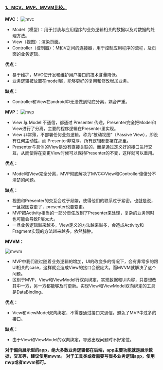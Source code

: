 #### [1、MCV、MVP、MVVM比较。](https://tech.meituan.com/android_mvvm.html)

  **MVC：**
    ![mvc](https://github.com/chen-eugene/Interview/blob/master/image/1645b73891f5ff8c.png)
  
  - Model（模型）：用于封装与应用程序的业务逻辑相关的数据以及对数据的处理方法。  
  - View（视图）：渲染页面。  
  - Controller（控制器）：M和V之间的连接器，用于控制应用程序的流程，及页面的业务逻辑。
  
  **优点：**
  
  - 易于维护，MVC使开发和维护用户接口的技术含量降低。
  - 业务逻辑被放置在model层，能够更好的复用和修改增加业务。
  
  **缺点：**
 
  - Controller和View在android中无法做到彻底分离，耦合严重。
  
  
  **MVP：**
  ![mvp](https://github.com/chen-eugene/Interview/blob/master/image/1645b738c9d09633.png)
  
  - View 与 Model 不通信，都通过 Presenter 传递。Presenter完全把Model和View进行了分离，主要的程序逻辑在Presenter里实现。
  - View 非常薄，不部署任何业务逻辑，称为”被动视图”（Passive View），即没有任何主动性，而 Presenter非常厚，所有逻辑都部署在那里。
  - Presenter与具体的View是没有直接关联的，而是通过定义好的接口进行交互，从而使得在变更View时候可以保持Presenter的不变，这样就可以重用。
  
  **优点：**
  
  - Model和View完全分离，MVP彻底解决了MVC中View和Controller傻傻分不清楚的问题。
  
  **缺点：**
  
  - 视图和Presenter的交互会过于频繁，使得他们的联系过于紧密。也就是说，一旦视图变更了，presenter也要变更。
  - MVP把Activity相当的一部分责任放到了Presenter来处理，复杂的业务同时也可能会导致P层太大。
  - 一旦业务逻辑越来越多，View定义的方法越来越多，会造成Activity和Fragment实现的方法越来越多，依然臃肿。
  
  **MVVM：**
  
  ![mvvm](https://github.com/chen-eugene/Interview/blob/master/image/1645b738e643cfc6.png)
  
  - MVP中我们说过随着业务逻辑的增加，UI的改变多的情况下，会有非常多的跟UI相关的case，这样就会造成View的接口会很庞大。而MVVM就解决了这个问题。
  - 区别于MVP，View和ViewModel行双向绑定，实现数据和UI内容，只要想改其中一方，另一方都能够及时更新。实现View和ViewModel双向绑定的工具是DataBinding。
  
  **优点：**
  
  - View和ViewModel双向绑定，不需要通过接口来通信，避免了MVP中过多的接口。
  
  **缺点：**
  
  - 由于View和ViewModel的双向绑定，导致出现问题时不好定位。
  
  **对于偏向展示型的app，绝大多数业务逻辑都在后端，app主要功能就是展示数据，交互等，建议使用mvvm。**
  **对于工具类或者需要写很多业务逻辑app，使用mvp或者mvvm都可。**
  
  
  
  
  
  
  
  
  
  
  
  
  
  
  
  
  
  
  
  
  
  
  
  
  
  
  
  
  
  
  
  
  
  
  
  
  



  

